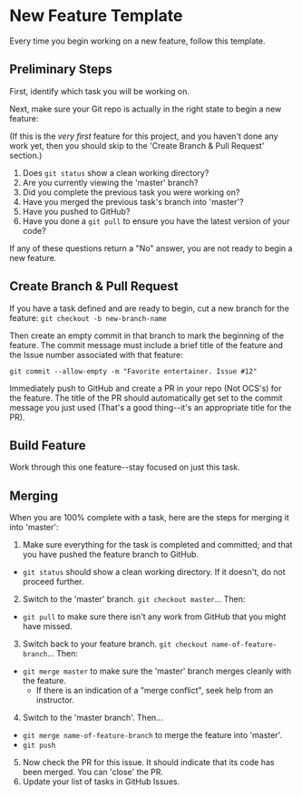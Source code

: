 # New Feature Template

Every time you begin working on a new feature, follow this template.

## Preliminary Steps

First, identify which task you will be working on.

Next, make sure your Git repo is actually in the right state to begin a new feature:

(If this is the _very first_ feature for this project, and you haven't done any work yet, then you should skip to the 'Create Branch & Pull Request' section.)

1. Does `git status` show a clean working directory?
2. Are you currently viewing the 'master' branch?
3. Did you complete the previous task you were working on?
4. Have you merged the previous task's branch into 'master'?
5. Have you pushed to GitHub?
6. Have you done a `git pull` to ensure you have the latest version of your code?

If any of these questions return a "No" answer, you are not ready to begin a new feature.

## Create Branch & Pull Request

If you have a task defined and are ready to begin, cut a new branch for the feature: `git checkout -b new-branch-name`

Then create an empty commit in that branch to mark the beginning of the feature. The commit message must include a brief title of the feature and the Issue number associated with that feature:

`git commit --allow-empty -m "Favorite entertainer. Issue #12"`

Immediately push to GitHub and create a PR in your repo (Not OCS's) for the feature. The title of the PR should automatically get set to the commit message you just used (That's a good thing--it's an appropriate title for the PR).

## Build Feature

Work through this one feature--stay focused on just this task.

## Merging

When you are 100% complete with a task, here are the steps for merging it into 'master':

1. Make sure everything for the task is completed and committed; and that you have pushed the feature branch to GitHub.
  - `git status` should show a clean working directory. If it doesn't, do not proceed further.
2. Switch to the 'master' branch. `git checkout master`... Then:
  - `git pull` to make sure there isn't any work from GitHub that you might have missed.
3. Switch back to your feature branch. `git checkout name-of-feature-branch`... Then:
  - `git merge master` to make sure the 'master' branch merges cleanly with the feature.
    - If there is an indication of a "merge conflict", seek help from an instructor.
4. Switch to the 'master branch'. Then...
  - `git merge name-of-feature-branch` to merge the feature into 'master'.
  - `git push`
5. Now check the PR for this issue. It should indicate that its code has been merged. You can 'close' the PR.
6. Update your list of tasks in GitHub Issues.
